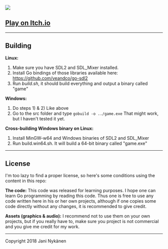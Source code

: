 ![](https://img.itch.zone/aW1nLzE2NjQxNzYucG5n/original/eLZnxJ.png)

## [Play on Itch.io](https://jani-nykanen.itch.io/the-great-goblin-party)

------

## Building

**Linux:**

1) Make sure you have SDL2 and SDL_Mixer installed. 
2) Install Go bindings of those libraries available here: https://github.com/veandco/go-sdl2
3) Run *build.sh*, it should build everything and output a binary called "game"

**Windows:**

1) Do steps 1) & 2) Like above
2) Go to the src folder and type
`gobuild -o ../game.exe`
That might work, but I haven't tested it yet.

**Cross-building Windows binary on Linux:**
1) Install MinGW-w64 and Windows binaries of SDL2 and SDL_Mixer
2) Run build.win64.sh. It will build a 64-bit binary called "game.exe"

------

## License

I'm too lazy to find a proper license, so here's some conditions using the content in this repo:

**The code:**
This code was released for learning purposes. I hope one can learn Go programming by reading this code. Thus one is free to use any code written here in his or her own projects, although if one copies some code directly without any changes, it is recommended to give credit.

**Assets (graphics & audio):**
I recommend not to use them on your own projects, but if you really have to, make sure you project is not commercial and you give me credit for my work.

------

Copyright 2018 Jani Nykänen
